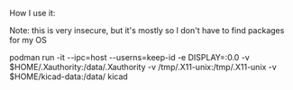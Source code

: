 How I use it:

Note: this is very insecure, but it's mostly so I don't have to find packages for my OS

podman run -it --ipc=host --userns=keep-id -e DISPLAY=:0.0 -v $HOME/.Xauthority:/data/.Xauthority -v /tmp/.X11-unix:/tmp/.X11-unix -v $HOME/kicad-data:/data/ kicad

